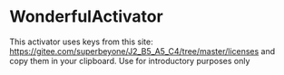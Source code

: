 # WonderfulActivator
This activator uses keys from this site: https://gitee.com/superbeyone/J2_B5_A5_C4/tree/master/licenses and copy them in your clipboard. Use for introductory purposes only
